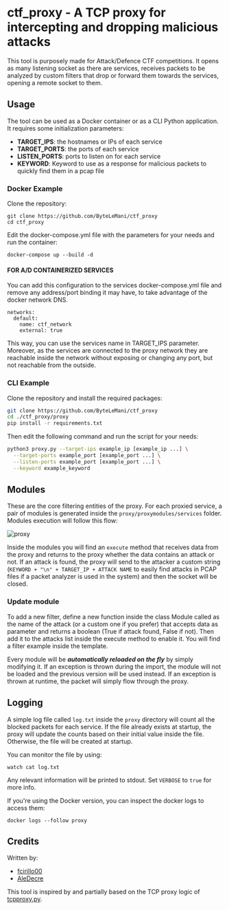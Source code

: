 # ctf_proxy - A TCP proxy for intercepting and dropping malicious attacks

This tool is purposely made for Attack/Defence CTF competitions. It opens as many listening socket as there are services, receives packets to be analyzed by custom filters that drop or forward them towards the services, opening a remote socket to them.

## Usage
The tool can be used as a Docker container or as a CLI Python application.
It requires some initialization parameters:

- **TARGET_IPS**: the hostnames or IPs of each service
- **TARGET_PORTS**: the ports of each service
- **LISTEN_PORTS**: ports to listen on for each service
- **KEYWORD**: Keyword to use as a response for malicious packets to quickly find them in a pcap file

### Docker Example
Clone the repository:
```
git clone https://github.com/ByteLeMani/ctf_proxy
cd ctf_proxy
```
Edit the docker-compose.yml file with the parameters for your needs and run the container:
```
docker-compose up --build -d
```
#### FOR A/D CONTAINERIZED SERVICES
You can add this configuration to the services docker-compose.yml file and remove any address/port binding it may have, to take advantage of the docker network DNS.
```
networks:
  default:
    name: ctf_network
    external: true
```
This way, you can use the services name in TARGET_IPS parameter. Moreover, as the services are connected to the proxy network they are reachable inside the network without exposing or changing any port, but not reachable from the outside.
### CLI Example
Clone the repository and install the required packages:
```bash
git clone https://github.com/ByteLeMani/ctf_proxy
cd ./ctf_proxy/proxy
pip install -r requirements.txt
```
Then edit the following command and run the script for your needs:
```bash
python3 proxy.py --target-ips example_ip [example_ip ...] \
  --target-ports example_port [example_port ...] \
  --listen-ports example_port [example_port ...] \
  --keyword example_keyword
```

## Modules
These are the core filtering entities of the proxy. For each proxied service, a pair of modules is generated inside the ```proxy/proxymodules/services``` folder. Modules execution will follow this flow: 

![proxy](https://user-images.githubusercontent.com/93737876/222970657-3ebb5253-3587-4a84-8f0d-6c6381d91016.jpg)

Inside the modules you will find an ```execute``` method that receives data from the proxy and returns to the proxy whether the data contains an attack or not. If an attack is found, the proxy will send to the attacker a custom string (```KEYWORD + "\n" + TARGET_IP + ATTACK NAME``` to easily find attacks in PCAP files if a packet analyzer is used in the system) and then the socket will be closed.
### Update module
To add a new filter, define a new function inside the class Module called as the name of the attack (or a custom one if you prefer) that accepts data as parameter and returns a boolean (True if attack found, False if not). Then add it to the attacks list inside the execute method to enable it. You will find a filter example inside the template.

Every module will be ***automatically reloaded on the fly*** by simply modifying it. If an exception is thrown during the import, the module will not be loaded and the previous version will be used instead. If an exception is thrown at runtime, the packet will simply flow through the proxy.

## Logging
A simple log file called ```log.txt``` inside the ```proxy``` directory will count all the blocked packets for each service. If the file already exists at startup, the proxy will update the counts based on their initial value inside the file. Otherwise, the file will be created at startup.

You can monitor the file by using:
```
watch cat log.txt
```
Any relevant information will be printed to stdout. Set ```VERBOSE``` to ```true``` for more info.

If you're using the Docker version, you can inspect the docker logs to access them: 
```
docker logs --follow proxy
```
## Credits
Written by:
- [fcirillo00](https://github.com/fcirillo00)
- [AleDecre](https://github.com/AleDecre)

This tool is inspired by and partially based on the TCP proxy logic of [tcpproxy.py](https://github.com/ickerwx/tcpproxy/blob/master/tcpproxy.py).